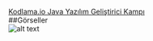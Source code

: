 [Kodlama.io Java Yazılım Geliştirici Kampı](https://kodlama.io/p/yazilim-gelistirici-yetistirme-kampi2)  
##Görseller  
![alt text](https://res.cloudinary.com/dqfj17jgm/image/upload/v1650716148/hrms/Ekran_G%C3%B6r%C3%BCnt%C3%BCs%C3%BC_129_ctce1s.png)  

